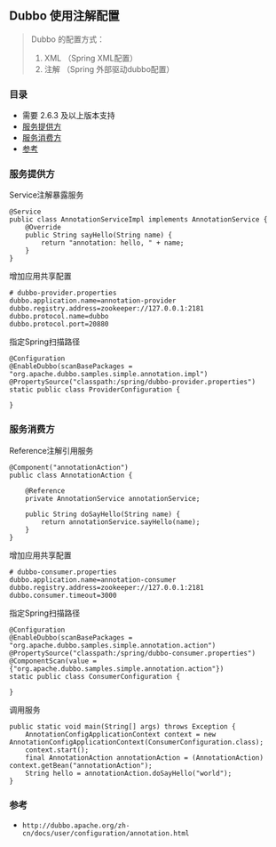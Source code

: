 ## Dubbo 使用注解配置

> Dubbo 的配置方式：
> 1. XML （Spring XML配置）
> 2. 注解 （Spring 外部驱动dubbo配置）

### 目录
* 需要 2.6.3 及以上版本支持
* [服务提供方](#服务提供方)
* [服务消费方](#服务消费方)
* [参考](#参考)

### 服务提供方
Service注解暴露服务
```text
@Service
public class AnnotationServiceImpl implements AnnotationService {
    @Override
    public String sayHello(String name) {
        return "annotation: hello, " + name;
    }
}
```

增加应用共享配置
```text
# dubbo-provider.properties
dubbo.application.name=annotation-provider
dubbo.registry.address=zookeeper://127.0.0.1:2181
dubbo.protocol.name=dubbo
dubbo.protocol.port=20880
```

指定Spring扫描路径
```text
@Configuration
@EnableDubbo(scanBasePackages = "org.apache.dubbo.samples.simple.annotation.impl")
@PropertySource("classpath:/spring/dubbo-provider.properties")
static public class ProviderConfiguration {
       
}
```

### 服务消费方
Reference注解引用服务
```text
@Component("annotationAction")
public class AnnotationAction {

    @Reference
    private AnnotationService annotationService;
    
    public String doSayHello(String name) {
        return annotationService.sayHello(name);
    }
}
```

增加应用共享配置
```text
# dubbo-consumer.properties
dubbo.application.name=annotation-consumer
dubbo.registry.address=zookeeper://127.0.0.1:2181
dubbo.consumer.timeout=3000
```

指定Spring扫描路径
```text
@Configuration
@EnableDubbo(scanBasePackages = "org.apache.dubbo.samples.simple.annotation.action")
@PropertySource("classpath:/spring/dubbo-consumer.properties")
@ComponentScan(value = {"org.apache.dubbo.samples.simple.annotation.action"})
static public class ConsumerConfiguration {

}
```

调用服务
```text
public static void main(String[] args) throws Exception {
    AnnotationConfigApplicationContext context = new AnnotationConfigApplicationContext(ConsumerConfiguration.class);
    context.start();
    final AnnotationAction annotationAction = (AnnotationAction) context.getBean("annotationAction");
    String hello = annotationAction.doSayHello("world");
}
```

### 参考
* `http://dubbo.apache.org/zh-cn/docs/user/configuration/annotation.html`
